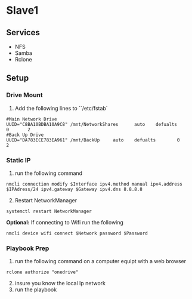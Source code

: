 # Slave1
## Services
* NFS
* Samba
* Rclone

## Setup
### Drive Mount
1. Add the following lines to ``/etc/fstab`
```
#Main Network Drive
UUID="C8BA10BDBA10A9C8" /mnt/NetworkShares      auto    defualts        0       2
#Back Up Drive
UUID="DA783ECE783EA961" /mnt/BackUp     auto    defualts        0       2
```

### Static IP
1. run the following command
```
nmcli connection modify $Interface ipv4.method manual ipv4.address $IPAdress/24 ipv4.gateway $Gateway ipv4.dns 8.8.8.8
```
2. Restart NetworkManager
```
systemctl restart NetworkManager
```
**Optional:** If connecting to Wifi run the following
```
nmcli device wifi connect $Network password $Password
```

### Playbook Prep
1. run the following command on a computer equipt with a web browser
```
rclone authorize "onedrive"
```
2. insure you know the local Ip network
3. run the playbook